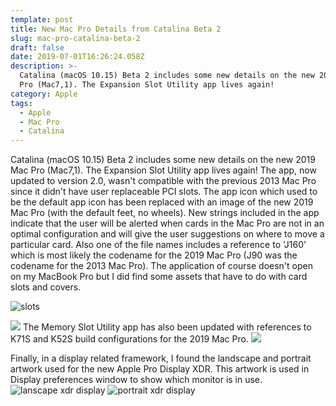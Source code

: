 ```yaml
---
template: post
title: New Mac Pro Details from Catalina Beta 2
slug: mac-pro-catalina-beta-2
draft: false
date: 2019-07-01T16:26:24.058Z
description: >-
  Catalina (macOS 10.15) Beta 2 includes some new details on the new 2019 Mac
  Pro (Mac7,1). The Expansion Slot Utility app lives again!
category: Apple
tags:
  - Apple
  - Mac Pro
  - Catalina
---
```

Catalina (macOS 10.15) Beta 2 includes some new details on the new 2019 Mac Pro (Mac7,1). The Expansion Slot Utility app lives again! The app, now updated to version 2.0, wasn't compatible with the previous 2013 Mac Pro since it didn't have user replaceable PCI slots. The app icon which used to be the default app icon has been replaced with an image of the new 2019 Mac Pro (with the default feet, no wheels). New strings included in the app indicate that the user will be alerted when cards in the Mac Pro are not in an optimal configuration and will give the user suggestions on where to move a particular card. Also one of the file names includes a reference to 'J160' which is most likely the codename for the 2019 Mac Pro (J90 was the codename for the 2013 Mac Pro). The application of course doesn't open on my MacBook Pro but I did find some assets that have to do with card slots and covers.


![slots](/media/mac-pro-slot-assets.jpg "Slots App Assets")


![](/media/card-slot-bin.jpg)
The Memory Slot Utility app has also been updated with references to K71S and K52S build configurations for the 2019 Mac Pro.
![](/media/memory-slot-utiltiy.jpg)

Finally, in a display related framework, I found the landscape and portrait artwork used for the new Apple Pro Display XDR. This artwork is used in Display preferences window to show which monitor is in use. 
![lanscape xdr display](/media/pro-xdr-display-landscape.jpg "Apple Pro XDR Display in Landscape")
![portrait xdr display](/media/pro-xdr-display-potrait.jpg "Apple Pro XDR Display in Portrait")
